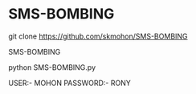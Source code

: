 # SMS-BOMBING
git clone https://github.com/skmohon/SMS-BOMBING

SMS-BOMBING

python SMS-BOMBING.py

USER:- MOHON
PASSWORD:- RONY
